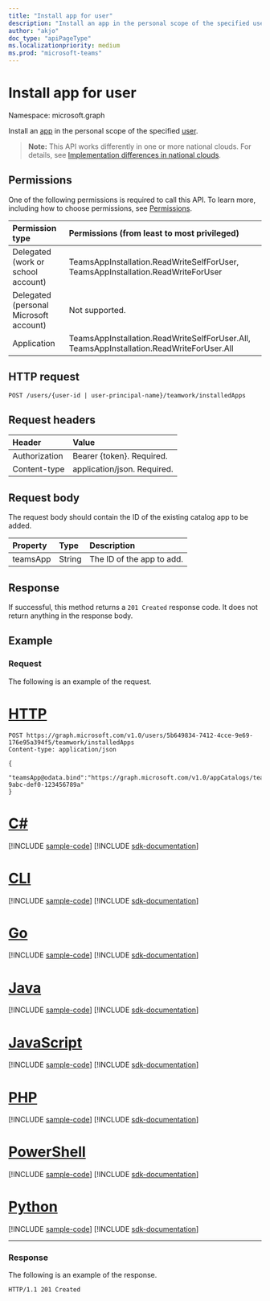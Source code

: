 ```yaml
---
title: "Install app for user"
description: "Install an app in the personal scope of the specified user."
author: "akjo"
doc_type: "apiPageType"
ms.localizationpriority: medium
ms.prod: "microsoft-teams"
---
```


# Install app for user

Namespace: microsoft.graph

Install an [app](../resources/teamsapp.md) in the personal scope of the specified [user](../resources/user.md).

>**Note:** This API works differently in one or more national clouds. For details, see [Implementation differences in national clouds](/graph/teamwork-national-cloud-differences). 

## Permissions

One of the following permissions is required to call this API. To learn more, including how to choose permissions, see [Permissions](/graph/permissions-reference).

|Permission type      | Permissions (from least to most privileged)              |
|:--------------------|:---------------------------------------------------------|
|Delegated (work or school account) | TeamsAppInstallation.ReadWriteSelfForUser, TeamsAppInstallation.ReadWriteForUser |
|Delegated (personal Microsoft account) | Not supported.    |
|Application | TeamsAppInstallation.ReadWriteSelfForUser.All, TeamsAppInstallation.ReadWriteForUser.All |

## HTTP request
<!-- { "blockType": "ignored" } -->
```http
POST /users/{user-id | user-principal-name}/teamwork/installedApps
```

## Request headers

| Header       | Value |
|:---------------|:--------|
| Authorization  | Bearer {token}. Required.  |
| Content-type | application/json. Required.|

## Request body

The request body should contain the ID of the existing catalog app to be added.

| Property   | Type |Description|
|:---------------|:--------|:----------|
|teamsApp|String|The ID of the app to add.|

## Response

If successful, this method returns a `201 Created` response code. It does not return anything in the response body.

## Example

### Request

The following is an example of the request.


# [HTTP](#tab/http)
<!-- {
  "blockType": "request",
  "name": "user_add_teamsApp"
}-->

```http
POST https://graph.microsoft.com/v1.0/users/5b649834-7412-4cce-9e69-176e95a394f5/teamwork/installedApps
Content-type: application/json

{
   "teamsApp@odata.bind":"https://graph.microsoft.com/v1.0/appCatalogs/teamsApps/12345678-9abc-def0-123456789a"
}
```

# [C#](#tab/csharp)
[!INCLUDE [sample-code](../includes/snippets/csharp/user-add-teamsapp-csharp-snippets.md)]
[!INCLUDE [sdk-documentation](../includes/snippets/snippets-sdk-documentation-link.md)]

# [CLI](#tab/cli)
[!INCLUDE [sample-code](../includes/snippets/cli/user-add-teamsapp-cli-snippets.md)]
[!INCLUDE [sdk-documentation](../includes/snippets/snippets-sdk-documentation-link.md)]

# [Go](#tab/go)
[!INCLUDE [sample-code](../includes/snippets/go/user-add-teamsapp-go-snippets.md)]
[!INCLUDE [sdk-documentation](../includes/snippets/snippets-sdk-documentation-link.md)]

# [Java](#tab/java)
[!INCLUDE [sample-code](../includes/snippets/java/user-add-teamsapp-java-snippets.md)]
[!INCLUDE [sdk-documentation](../includes/snippets/snippets-sdk-documentation-link.md)]

# [JavaScript](#tab/javascript)
[!INCLUDE [sample-code](../includes/snippets/javascript/user-add-teamsapp-javascript-snippets.md)]
[!INCLUDE [sdk-documentation](../includes/snippets/snippets-sdk-documentation-link.md)]

# [PHP](#tab/php)
[!INCLUDE [sample-code](../includes/snippets/php/user-add-teamsapp-php-snippets.md)]
[!INCLUDE [sdk-documentation](../includes/snippets/snippets-sdk-documentation-link.md)]

# [PowerShell](#tab/powershell)
[!INCLUDE [sample-code](../includes/snippets/powershell/user-add-teamsapp-powershell-snippets.md)]
[!INCLUDE [sdk-documentation](../includes/snippets/snippets-sdk-documentation-link.md)]

# [Python](#tab/python)
[!INCLUDE [sample-code](../includes/snippets/python/user-add-teamsapp-python-snippets.md)]
[!INCLUDE [sdk-documentation](../includes/snippets/snippets-sdk-documentation-link.md)]

---

### Response
The following is an example of the response.

<!-- {
  "blockType": "response",
  "truncated": true
} -->

```http
HTTP/1.1 201 Created
```

<!-- uuid: 8fcb5dbc-d5aa-4681-8e31-b001d5168d79
2015-10-25 14:57:30 UTC -->
<!-- {
  "type": "#page.annotation",
  "description": "User add teamsAppInstallations",
  "keywords": "",
  "section": "documentation",
  "tocPath": ""
}-->

